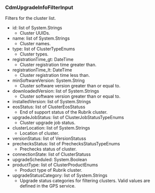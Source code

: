 ### CdmUpgradeInfoFilterInput
Filters for the cluster list.

- id: list of System.Strings
  - Cluster UUIDs.
- name: list of System.Strings
  - Cluster names.
- type: list of ClusterTypeEnums
  - Cluster types.
- registrationTime_gt: DateTime
  - Cluster registration time greater than.
- registrationTime_lt: DateTime
  - Cluster registration time less than.
- minSoftwareVersion: System.String
  - Cluster software version greater than or equal to.
- downloadedVersion: list of System.Strings
  - Cluster software version greater than or equal to.
- installedVersion: list of System.Strings
- eosStatus: list of ClusterEosStatuss
  - End of support status of the Rubrik cluster.
- upgradeJobStatus: list of ClusterJobStatusTypeEnums
  - Cluster upgrade job status.
- clusterLocation: list of System.Strings
  - Location of cluster.
- versionStatus: list of VersionStatuss
- prechecksStatus: list of PrechecksStatusTypeEnums
  - Prechecks status of cluster.
- connectionState: list of ClusterStatuss
- upgradeScheduled: System.Boolean
- productType: list of ClusterProductEnums
  - Product type of Rubrik cluster.
- upgradeStatusCategory: list of System.Strings
  - Upgrade status categories for filtering clusters. Valid values are defined in the GPS service.
